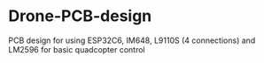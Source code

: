 # Drone-PCB-design
PCB design for using ESP32C6, IM648, L9110S (4 connections) and LM2596 for basic quadcopter control
